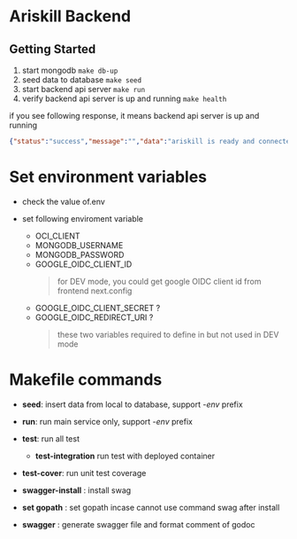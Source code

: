 # Ariskill Backend

## Getting Started

1. start mongodb `make db-up`
1. seed data to database `make seed`
1. start backend api server `make run`
1. verify backend api server is up and running `make health`

  if you see following response, it means backend api server is up and running

```json
{"status":"success","message":"","data":"ariskill is ready and connected to database"}
```


# Set environment variables

- check the value of.env
- set following enviroment variable

  - OCI_CLIENT
  - MONGODB_USERNAME
  - MONGODB_PASSWORD
  - GOOGLE_OIDC_CLIENT_ID
    > for DEV mode, you could get google OIDC client id from frontend next.config
  - GOOGLE_OIDC_CLIENT_SECRET ?
  - GOOGLE_OIDC_REDIRECT_URI ?
    > these two variables required to define in but not used in DEV mode


# Makefile commands

- **seed**: insert data from local to database, support -_env_ prefix
- **run**: run main service only, support -_env_ prefix
- **test**: run all test
  - **test-integration** run test with deployed container
- **test-cover**: run unit test coverage

- **swagger-install** : install swag
- **set gopath** : set gopath incase cannot use command swag after install
- **swagger** : generate swagger file and format comment of godoc
